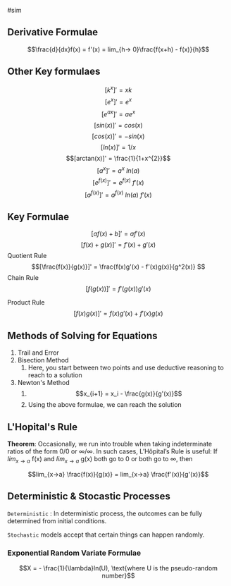 #sim 

## Derivative Formulae

$$\frac{d}{dx}f(x) = f'(x) = lim_{h-> 0}\frac{f(x+h) - f(x)}{h}$$

## Other Key formulaes

$$[k^{x}]' = xk$$
$$[e^{x}]' = e^{x}$$
$$[e^{ax}]' = ae^{x}$$
$$[sin(x)]' = cos(x)$$
$$[cos(x)]' = -sin(x)$$
$$[ln(x)]' = 1/x$$
$$[arctan(x)]' = \frac{1}{1+x^{2}}$$
$$[a^x]’ = a^x \: ln(a)$$ $$[e^{f(x)}]' = e^{f(x)} \: f'(x)$$$$[a^{f(x)}]' = a^{f(x)}\: ln(a) \: f'(x) $$
## Key Formulae
$$[af(x)+b]'= af'(x)$$
$$[f(x) + g(x)]' = f'(x) + g'(x)$$
Quotient Rule
$$[\frac{f(x)}{g(x)}]' = \frac{f(x)g'(x) - f'(x)g(x)}{g^2(x)} $$
Chain Rule
$$[f(g(x))]' = f'(g(x))g'(x)$$

Product Rule
$$[f(x)g(x)]'=f(x)g'(x) + f'(x)g(x)$$
## Methods of Solving for Equations
1. Trail and Error 
2. Bisection Method
	1. Here, you start between two points and use deductive reasoning to reach to a solution
3. Newton's Method
	1. $$x_{i+1} = x_i - \frac{g(x)}{g'(x)}$$
	2. Using the above formulae, we can reach the solution

## L'Hopital's Rule

**Theorem**: Occasionally, we run into trouble when taking indeterminate ratios of the form 0/0 or ∞/∞. In such cases, L’Hôpital’s Rule is useful: If $lim_{x→a}$ f(x) and $lim_{x→a}$ g(x) both go to 0 or both go to ∞, then

$$lim_{x->a} \frac{f(x)}{g(x)} = lim_{x->a} \frac{f'(x)}{g'(x)}$$
## Deterministic & Stocastic Processes

`Deterministic` : In deterministic process, the outcomes can be fully determined from initial conditions.

`Stochastic` models accept that certain things can happen randomly. 

### Exponential Random Variate Formulae
$$X = - \frac{1}{\lambda}ln(U), \text{where U is the pseudo-random number}$$